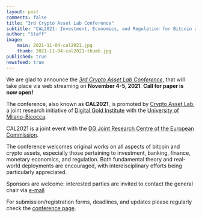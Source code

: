 ```yaml
---
layout: post
comments: false
title: "3rd Crypto Asset Lab Conference"
subtitle: "CAL2021: Investment, Economics, and Regulation for Bitcoin and Crypto Assets"
author: "Staff"
image: 
    main: 2021-11-04-cal2021.jpg
    thumb: 2021-11-04-cal2021-thumb.jpg
published: true
newsfeed: true
---
```


We are glad to announce the
_[3rd Crypto Asset Lab Conference](https://cryptoassetlab.diseade.unimib.it/calconf)_,
that will take place via web streaming on **November 4-5, 2021**.
**Call for paper is now open!**

The conference, also known as **CAL2021**, is promoted by [Crypto Asset Lab](https://cryptoassetlab.diseade.unimib.it/), a joint research initiative of [Digital Gold Institute](https://dgi.io/#vision) with the [University of Milano-Bicocca](https://www.unimib.it/).

CAL2021 is a joint event with the [DG Joint Research Centre of the European Commission](https://ec.europa.eu/knowledge4policy/organisation/jrc-joint-research-centre_en).

The conference welcomes original works on all aspects of bitcoin and crypto assets, especially those pertaining to investment, banking, finance, monetary economics, and regulation. Both fundamental theory and real-world deployments are encouraged, with interdisciplinary efforts being particularly appreciated.

Sponsors are welcome:
interested parties are invited to contact the general chair via
[e-mail](mailto:cryptoassetlab+conf2020-chairs@unimib.it)

For submission/registration forms, deadlines, and updates
please regularly check the [conference page](https://cryptoassetlab.diseade.unimib.it/calconf).
